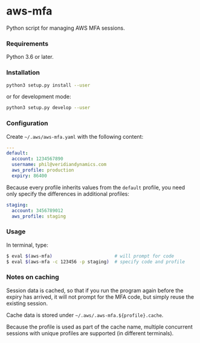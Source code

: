 # aws-mfa
Python script for managing AWS MFA sessions.

### Requirements
Python 3.6 or later.

### Installation
```bash
python3 setup.py install --user
```
or for development mode:
```bash
python3 setup.py develop --user
```

### Configuration
Create `~/.aws/aws-mfa.yaml` with the following content:
```yaml
---
default:
  account: 1234567890
  username: phil@veridiandynamics.com
  aws_profile: production
  expiry: 86400
```

Because every profile inherits values from the `default` profile,
you need only specify the differences in additional profiles:
```yaml
staging:
  account: 3456789012
  aws_profile: staging
```

### Usage
In terminal, type:
```bash
$ eval $(aws-mfa)                       # will prompt for code
$ eval $(aws-mfa -c 123456 -p staging)  # specify code and profile
```

### Notes on caching
Session data is cached, so that if you run the program again before
the expiry has arrived, it will not prompt for the MFA code, but simply
reuse the existing session.

Cache data is stored under `~/.aws/.aws-mfa.${profile}.cache`.

Because the profile is used as part of the cache name, multiple concurrent
sessions with unique profiles are supported (in different terminals).
